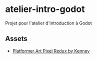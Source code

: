 # atelier-intro-godot
Projet pour l'atelier d'introduction à Godot


## Assets

- [Platformer Art Pixel Redux by Kenney](https://kenney.nl/assets/platformer-art-pixel-redux)

